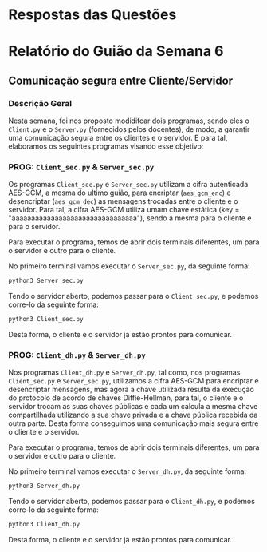 # Respostas das Questões



# Relatório do Guião da Semana 6

## Comunicação segura entre Cliente/Servidor

### Descrição Geral

Nesta semana, foi nos proposto modidifcar dois programas, sendo eles o `Client.py` e o `Server.py` (fornecidos pelos docentes), de modo, a garantir uma comunicação segura entre os clientes e o servidor. E para tal, elaboramos os seguintes programas visando esse objetivo:

### PROG: `Client_sec.py` & `Server_sec.py`

Os programas `Client_sec.py` e `Server_sec.py` utilizam a cifra autenticada AES-GCM, a mesma do ultimo guião, para encriptar (`aes_gcm_enc`) e desencriptar (`aes_gcm_dec`) as mensagens trocadas entre o cliente e o servidor. Para tal, a cifra AES-GCM utiliza umam chave estática (key = "aaaaaaaaaaaaaaaaaaaaaaaaaaaaaaaa"), sendo a mesma para o cliente e para o servidor.

Para executar o programa, temos de abrir dois terminais diferentes, um para o servidor e outro para o cliente.

No primeiro terminal vamos executar o `Server_sec.py`, da seguinte forma:
```bash
python3 Server_sec.py
```

Tendo o servidor aberto, podemos passar para o `Client_sec.py`, e podemos corre-lo da seguinte forma:
```bash
python3 Client_sec.py
```

Desta forma, o cliente e o servidor já estão prontos para comunicar.

### PROG: `Client_dh.py` & `Server_dh.py`

Nos programas `Client_dh.py` e `Server_dh.py`, tal como, nos programas `Client_sec.py` e `Server_sec.py`, utilizamos a cifra AES-GCM para encriptar e desencriptar mensagens, mas agora a chave utilizada resulta da execução do protocolo de acordo de chaves Diffie-Hellman, para tal, o cliente e o servidor trocam as suas chaves públicas e cada um calcula a mesma chave compartilhada utilizando a sua chave privada e a chave pública recebida da outra parte. Desta forma conseguimos uma comunicação mais segura entre o cliente e o servidor.

Para executar o programa, temos de abrir dois terminais diferentes, um para o servidor e outro para o cliente.

No primeiro terminal vamos executar o `Server_dh.py`, da seguinte forma:
```bash
python3 Server_dh.py
```

Tendo o servidor aberto, podemos passar para o `Client_dh.py`, e podemos corre-lo da seguinte forma:
```bash
python3 Client_dh.py
```

Desta forma, o cliente e o servidor já estão prontos para comunicar.


